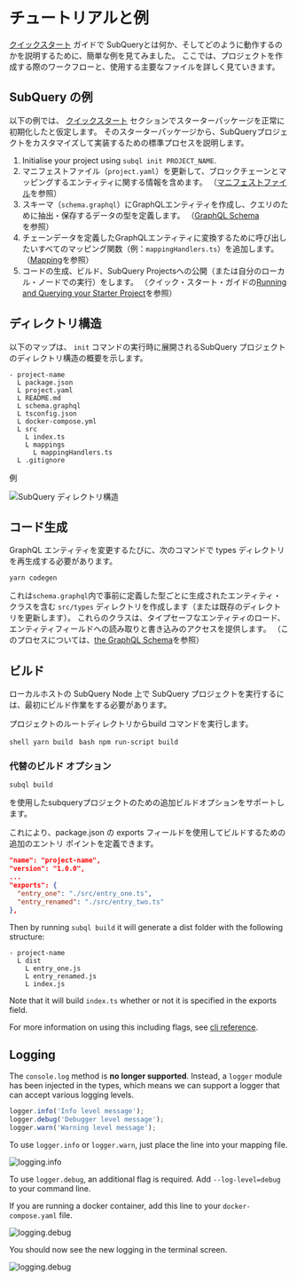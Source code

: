 # チュートリアルと例

[クイックスタート](/quickstart/quickstart.md) ガイドで SubQueryとは何か、そしてどのように動作するのかを説明するために、簡単な例を見てみました。 ここでは、プロジェクトを作成する際のワークフローと、使用する主要なファイルを詳しく見ていきます。

## SubQuery の例

以下の例では、 [クイックスタート](../quickstart/quickstart.md) セクションでスターターパッケージを正常に初期化したと仮定します。 そのスターターパッケージから、SubQueryプロジェクトをカスタマイズして実装するための標準プロセスを説明します。

1. Initialise your project using `subql init PROJECT_NAME`.
2. マニフェストファイル（`project.yaml`）を更新して、ブロックチェーンとマッピングするエンティティに関する情報を含めます。 （[マニフェストファイル](./manifest.md)を参照）
3. スキーマ（`schema.graphql`）にGraphQLエンティティを作成し、クエリのために抽出・保存するデータの型を定義します。 （[GraphQL Schema](./graphql.md)を参照）
4. チェーンデータを定義したGraphQLエンティティに変換するために呼び出したいすべてのマッピング関数（例：`mappingHandlers.ts`）を追加します。 （[Mapping](./mapping.md)を参照）
5. コードの生成、ビルド、SubQuery Projectsへの公開（または自分のローカル・ノードでの実行）をします。 （クイック・スタート・ガイドの[Running and Querying your Starter Project](./quickstart.md#running-and-querying-your-starter-project)を参照）

## ディレクトリ構造

以下のマップは、 `init` コマンドの実行時に展開されるSubQuery プロジェクトのディレクトリ構造の概要を示します。

```
- project-name
  L package.json
  L project.yaml
  L README.md
  L schema.graphql
  L tsconfig.json
  L docker-compose.yml
  L src
    L index.ts
    L mappings
      L mappingHandlers.ts
  L .gitignore
```

例

![SubQuery ディレクトリ構造](/assets/img/subQuery_directory_stucture.png)

## コード生成

GraphQL エンティティを変更するたびに、次のコマンドで types ディレクトリを再生成する必要があります。

```
yarn codegen
```

これは`schema.graphql`内で事前に定義した型ごとに生成されたエンティティ・クラスを含む `src/types` ディレクトリを作成します（または既存のディレクトリを更新します）。 これらのクラスは、タイプセーフなエンティティのロード、エンティティフィールドへの読み取りと書き込みのアクセスを提供します。 （このプロセスについては、[the GraphQL Schema](./graphql.md)を参照）

## ビルド

ローカルホストの SubQuery Node 上で SubQuery プロジェクトを実行するには、最初にビルド作業をする必要があります。

プロジェクトのルートディレクトリからbuild コマンドを実行します。

<CodeGroup> <CodeGroupItem title="YARN" active> ```shell yarn build ``` </CodeGroupItem>
<CodeGroupItem title="NPM"> ```bash npm run-script build ``` </CodeGroupItem> </CodeGroup>

### 代替のビルド オプション

`subql build`

を使用したsubqueryプロジェクトのための追加ビルドオプションをサポートします。

これにより、package.json の exports フィールドを使用してビルドするための追加のエントリ ポイントを定義できます。

```json
"name": "project-name",
"version": "1.0.0",
...
"exports": {
  "entry_one": "./src/entry_one.ts",
  "entry_renamed": "./src/entry_two.ts"
},
```

Then by running `subql build` it will generate a dist folder with the following structure:

```
- project-name
  L dist
    L entry_one.js
    L entry_renamed.js
    L index.js 
```

Note that it will build `index.ts` whether or not it is specified in the exports field.

For more information on using this including flags, see [cli reference](https://doc.subquery.network/references/references/#build).

## Logging

The `console.log` method is **no longer supported**. Instead, a `logger` module has been injected in the types, which means we can support a logger that can accept various logging levels.

```typescript
logger.info('Info level message');
logger.debug('Debugger level message');
logger.warn('Warning level message');
```

To use `logger.info` or `logger.warn`, just place the line into your mapping file.

![logging.info](/assets/img/logging_info.png)

To use `logger.debug`, an additional flag is required. Add `--log-level=debug` to your command line.

If you are running a docker container, add this line to your `docker-compose.yaml` file.

![logging.debug](/assets/img/logging_debug.png)

You should now see the new logging in the terminal screen.

![logging.debug](/assets/img/subquery_logging.png)
